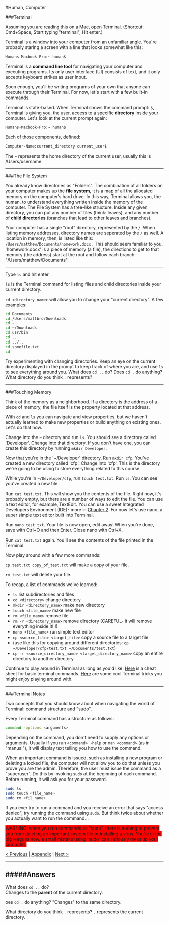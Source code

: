 #Human, Computer

###Terminal

Assuming you are reading this on a Mac, open Terminal. (Shortcut: Cmd+Space, Start typing "terminal", Hit enter.)

Terminal is a window into your computer from an unfamiliar angle.  You're probably staring a screen with a line that looks somewhat like this:

```bash
Humans-Macbook-Pro:~ human$ 
```

Terminal is a **command line tool** for navigating your computer and executing programs. Its only user interface (UI) consists of text, and it only accepts keyboard strikes as user input.

Soon enough, you'll be writing programs of your own that anyone can execute through their Terminal.  For now, let's start with a few built-in commands.

Terminal is state-based.  When Terminal shows the command prompt: `$`, Terminal is giving you, the user, access to a specific **directory** inside your computer. Let's look at the current prompt again:

```bash
Humans-Macbook-Pro:~ human$ 
```

Each of those components, defined:

```bash
Computer-Name:current_directory current_user$ 
```

The `~` represents the home directory of the current user, usually this is /Users/username

<hr>

###The File System

You already know directories as "Folders".  The combination of all folders on your computer makes up the **file system**, it is a map of all the allocated memory on the computer's hard drive.  In this way, Terminal allows you, the human, to understand everything written inside the memory of the computer.  The File System has a tree-like structure.  Inside any given directory, you can put any number of files (think: leaves), and any number of **child directories** (branches that lead to other leaves and branches).

Your computer has a single "root" directory, represented by the `/`.  When listing memory addresses, directory names are seperated by the `/` as well.  A location in memory, then, is listed like this: `/Users/matthew/Documents/homework.docx` .  This should seem familiar to you.  'homework.docx' is a piece of memory (a file), the directions to get to that memory (the address) start at the root and follow each branch: "/Users/matthew/Documents".

<hr>

Type `ls` and hit enter.

`ls` is the Terminal command for listing files and child directories inside your current directory.

`cd <directory_name>` will allow you to change your "current directory".  A few examples:

```bash
cd Documents
cd /Users/mattbro/Downloads
cd ~
cd ~/Downloads
cd usr/bin
cd ..
cd ../..
cd somefile.txt
cd
```

Try experimenting with changing directories. Keep an eye on the current directory displayed in the prompt to keep track of where you are, and use `ls` to see everything around you.  What does `cd ..` do?  Does `cd .` do anything?  What directory do you think `.` represents?

<hr>

###Touching Memory

Think of the memory as a neighborhood.  If a directory is the address of a piece of memory, the file itself is the property located at that address.

With `cd` and `ls` you can navigate and view properties, but we haven't actually learned to make new properties or build anything on existing ones.  Let's do that now.

Change into the `~` directory and run `ls`.  You should see a directory called 'Developer'.  Change into that directory.  If you don't have one, you can create this directory by running `mkdir Developer`.

Now that you're in the '~/Developer' directory, Run `mkdir cfp`.  You've created a new directory called 'cfp'.  Change into 'cfp'.  This is the directory we're going to be using to store everything related to this course.

While you're in `~/Developer/cfp`, run `touch test.txt`.  Run `ls`.  You can see you've created a new file.

Run `cat test.txt`.  This will show you the contents of the file.  Right now, it's probably empty, but there are a number of ways to edit the file.  You can use a text editor, for example, TextEdit.  You can use a sweet Integrated Developers Environment (IDE)- more in [Chapter 2]().  For now let's use nano, a super simple text editor built into Terminal.

Run `nano test.txt`.  Your file is now open, edit away!  When you're done, save with Ctrl+O and then Enter. Close nano with Ctrl+X.

Run `cat test.txt` again.  You'll see the contents of the file printed in the Terminal.

Now play around with a few more commands:

`cp test.txt copy_of_test.txt` will make a copy of your file.

`rm test.txt` will delete your file.

To recap, a list of commands we've learned:

+ `ls` list subdirectories and files
+ `cd <directory>` change directory
+ `mkdir <directory_name>` make new directory
+ `touch <file_name>` make new file
+ `rm <file_name>` remove file
+ `rm -r <directory_name>` remove directory (CAREFUL- it will remove everything inside it!!!)
+ `nano <file_name>` run simple text editor
+ `cp <source_file> <target_file>` copy a source file to a target file 
+ (use like this for copying around different directories: `cp ~/Developer/cfp/test.txt ~/Documents/test.txt`)
+ `cp -r <source_directory_name> <target_directory_name>` copy an entire directory to another directory

Continue to play around in Terminal as long as you'd like.  [Here](https://github.com/0nn0/terminal-mac-cheatsheet/wiki/Terminal-Cheatsheet-for-Mac-%28-basics-%29) is a cheat sheet for basic terminal commands.  [Here](http://www.techradar.com/us/news/computing/apple/top-25-os-x-terminal-commands-696443) are some cool Terminal tricks you might enjoy playing around with.

<hr>

###Terminal Notes

Two concepts that you should know about when navigating the world of Terminal: command structure and "sudo".

Every Terminal command has a structure as follows:

```bash
command -options <arguments>
```

Depending on the command, you don't need to supply any options or arguments.  Usually if you run `<command> -help` or `man <command>` (as in "manual"), it will display text telling you how to use the command.

When an important command is issued, such as installing a new program or deleting a locked file, the computer will not allow you to do that unless you prove you are the admin.  Therefore, the user must issue the command as a "superuser".  Do this by invoking `sudo` at the beginning of each command.  Before running, it will ask you for your password.

```bash
sudo ls
sudo touch <file_name>
sudo rm <fil_name>
```

If you ever try to run a command and you receive an error that says "access denied", try running the command using `sudo`.  But think twice about whether you actually want to run the command...

<span style="background-color:red">
WARNING: when you run commands as "sudo", there is nothing to prevent you from deleting an important system file or installing a virus.  You're in the big leagues now, a small mistake using `sudo` can seriously mess up your computer.
</span>

[< Previous](../README.md) | [Appendix](../appendix.md) | [Next >](./python_the_holy_grail_2.md)

----------------
#####Answers
----------------
What does `cd ..` do?  
Changes to the **parent** of the current directory.

oes `cd .` do anything? 
"Changes" to the same directory.

What directory do you think `.` represents?
`.` represents the current directory.
